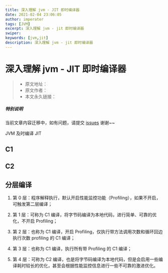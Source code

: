 ```yaml
---
title: 深入理解 jvm - JIT 即时编译器
date: 2021-02-04 23:06:05
author: imperater
tags: [JVM]
excerpt: 深入理解 jvm - jit 即时编译器
swiper:
keywords: [jvm,jit]
description: 深入理解 jvm - jit 即时编译器
---
```


# 深入理解 jvm - JIT 即时编译器

> * 原文地址：[]()
> * 原文作者：[]()
> * 本文永久链接：[]()

##### **特别说明**

当前文章内容迁移中，如有问题，请提交 [issues](https://github.com/Starrier/starrier.github.io/issues) 谢谢~~

JVM 及时编译 JIT

## C1

## C2

## 分层编译

1. 第 0 层：程序解释执行，默认开启性能监控功能（Profiling），如果不开启，可触发第二层编译；

2. 第 1 层：可称为 C1 编译，将字节码编译为本地代码，进行简单、可靠的优化，不开启 Profiling；

3. 第 2 层：也称为 C1 编译，开启 Profiling，仅执行带方法调用次数和循环回边执行次数 profiling 的 C1 编译；

4. 第 3 层：也称为 C1 编译，执行所有带 Profiling 的 C1 编译；

5. 第 4 层：可称为 C2 编译，也是将字节码编译为本地代码，但是会启用一些编译耗时较长的优化，甚至会根据性能监控信息进行一些不可靠的激进优化。
